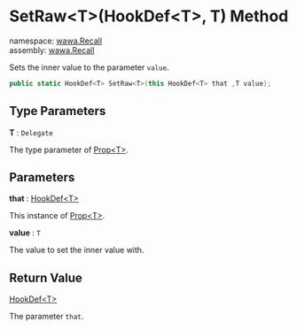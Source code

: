 # SetRaw\<T\>\(HookDef\<T\>, T\) Method

namespace: [wawa\.Recall](../../wawa.Recall.md)<br />
assembly: [wawa\.Recall](../../../wawa.Recall.md)

Sets the inner value to the parameter `value`\.

```csharp
public static HookDef<T> SetRaw<T>(this HookDef<T> that ,T value);
```

## Type Parameters

__T__ : `Delegate`

The type parameter of [Prop\<T\>](../../../wawa.Recall/wawa.Recall/Prop\`1.md)\.

## Parameters

__that__ : [HookDef\<T\>](../../../wawa.Recall/wawa.Recall/HookDef\`1.md)

This instance of [Prop\<T\>](../../../wawa.Recall/wawa.Recall/Prop\`1.md)\.

__value__ : `T`

The value to set the inner value with\.

## Return Value

[HookDef\<T\>](../../../wawa.Recall/wawa.Recall/HookDef\`1.md)

The parameter `that`\.

